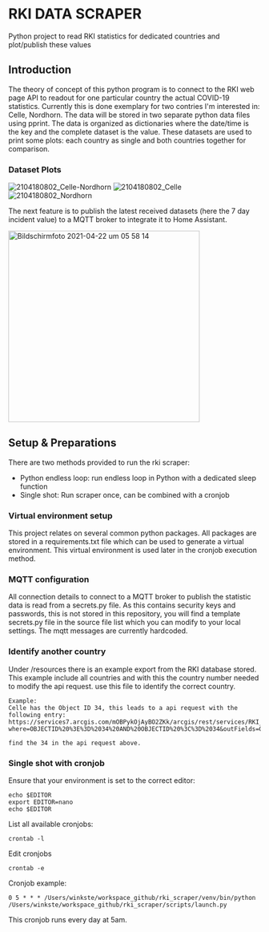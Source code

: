 # RKI DATA SCRAPER
Python project to read RKI statistics for dedicated countries and plot/publish these values

## Introduction
The theory of concept of this python program is to connect to the RKI web page API to readout for one particular country the actual COVID-19 statistics. Currently this is done exemplary for two contries I'm interested in: Celle, Nordhorn.
The data will be stored in two separate python data files using pprint. The data is organized as dictionaries where the date/time is the key and the complete dataset is the value.
These datasets are used to print some plots: each country as single and both countries together for comparison. 

### Dataset Plots
![2104180802_Celle-Nordhorn](https://user-images.githubusercontent.com/9803344/115136140-18c5a080-a01e-11eb-9a87-ca09d0d4f310.png)
![2104180802_Celle](https://user-images.githubusercontent.com/9803344/115136144-1b27fa80-a01e-11eb-89ad-e1de62dbe11b.png)
![2104180802_Nordhorn](https://user-images.githubusercontent.com/9803344/115136146-1fecae80-a01e-11eb-92e1-06dc649a50a7.png)

The next feature is to publish the latest received datasets (here the 7 day incident value) to a MQTT broker to integrate it to Home Assistant.

<img width="382" alt="Bildschirmfoto 2021-04-22 um 05 58 14" src="https://user-images.githubusercontent.com/9803344/115653866-449f9980-a330-11eb-8991-7aa8b52b673f.png">


## Setup & Preparations
There are two methods provided to run the rki scraper:
- Python endless loop: run endless loop in Python with a dedicated sleep function
- Single shot: Run scraper once, can be combined with a cronjob

### Virtual environment setup
This project relates on several common python packages. All packages are stored in a requirements.txt file which can be used to generate a virtual environment. This virtual environment is used later in the cronjob execution method.

### MQTT configuration
All connection details to connect to a MQTT broker to publish the statistic data is read from a secrets.py file. As this contains security keys and passwords, this is not stored in this repository, you will find a template secrets.py file in the source file list which you can modify to your local settings. The mqtt messages are currently hardcoded.

### Identify another country
Under /resources there is an example export from the RKI database stored. This example include all countries and with this the country number needed to modify the api request. use this file to identify the correct country.
```
Example:
Celle has the Object ID 34, this leads to a api request with the following entry:
https://services7.arcgis.com/mOBPykOjAyBO2ZKk/arcgis/rest/services/RKI_Landkreisdaten/FeatureServer/0/query?where=OBJECTID%20%3E%3D%2034%20AND%20OBJECTID%20%3C%3D%2034&outFields=OBJECTID,GEN,BEZ,death_rate,cases,deaths,cases_per_100k,cases_per_population,last_update,cases7_per_100k,recovered,cases7_bl_per_100k,cases7_bl,death7_bl,cases7_lk,death7_lk,cases7_per_100k_txt,AdmUnitId&outSR=4326&f=json

find the 34 in the api request above.

```

### Single shot with cronjob
Ensure that your environment is set to the correct editor:
```
echo $EDITOR
export EDITOR=nano
echo $EDITOR
```

List all available cronjobs:
```
crontab -l
```

Edit cronjobs
```
crontab -e

```

Cronjob example:
```
0 5 * * * /Users/winkste/workspace_github/rki_scraper/venv/bin/python /Users/winkste/workspace_github/rki_scraper/scripts/launch.py

```
This cronjob runs every day at 5am.
